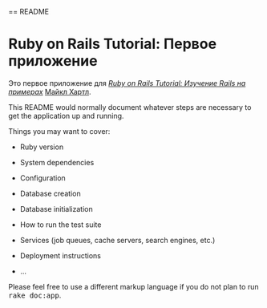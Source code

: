 
== README

# Ruby on Rails Tutorial: Первое приложение
Это первое приложение для
[*Ruby on Rails Tutorial: Изучение Rails на примерах*](http://railstutorial.org/)
 [Майкл Хартл](http://michaelhartl.com/).

This README would normally document whatever steps are necessary to get the
application up and running.

Things you may want to cover:

* Ruby version

* System dependencies

* Configuration

* Database creation

* Database initialization

* How to run the test suite

* Services (job queues, cache servers, search engines, etc.)

* Deployment instructions

* ...


Please feel free to use a different markup language if you do not plan to run
<tt>rake doc:app</tt>.
